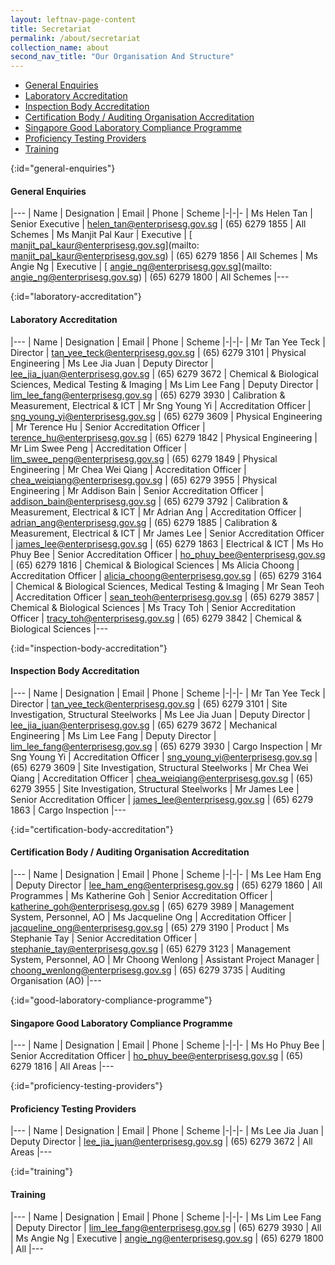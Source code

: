 ```yaml
---
layout: leftnav-page-content
title: Secretariat
permalink: /about/secretariat
collection_name: about
second_nav_title: "Our Organisation And Structure"
---
```


* [General Enquiries](#general-enquiries)
* [Laboratory Accreditation](#laboratory-accreditation)
* [Inspection Body Accreditation](#inspection-body-accreditation)
* [Certification Body / Auditing Organisation Accreditation](#certification-body-accreditation)
* [Singapore Good Laboratory Compliance Programme](#good-laboratory-compliance-programme)
* [Proficiency Testing Providers](#proficiency-testing-providers)
* [Training](#training)

[](){:id="general-enquiries"}
#### General Enquiries

|---
| Name | 	Designation | Email | Phone | Scheme
|-|-|-
| Ms Helen Tan | Senior Executive | [helen_tan@enterprisesg.gov.sg](mailto:helen_tan@enterprisesg.gov.sg) | (65) 6279 1855 | All Schemes
| Ms Manjit Pal Kaur | Executive | [	manjit_pal_kaur@enterprisesg.gov.sg](mailto:	manjit_pal_kaur@enterprisesg.gov.sg) | (65) 6279 1856 | All Schemes
| Ms Angie Ng | Executive | [	angie_ng@enterprisesg.gov.sg](mailto:	angie_ng@enterprisesg.gov.sg) | (65) 6279 1800 | All Schemes
|---

[](){:id="laboratory-accreditation"}
#### Laboratory Accreditation

|---
| Name | 	Designation | Email | Phone | Scheme
|-|-|-
| Mr Tan Yee Teck | Director | [tan_yee_teck@enterprisesg.gov.sg](mailto:tan_yee_teck@enterprisesg.gov.sg) | (65) 6279 3101 | Physical Engineering
| Ms Lee Jia Juan | Deputy Director | [lee_jia_juan@enterprisesg.gov.sg](mailto:lee_jia_juan@enterprisesg.gov.sg) | (65) 6279 3672 | Chemical & Biological Sciences, Medical Testing & Imaging
| Ms Lim Lee Fang | Deputy Director | [lim_lee_fang@enterprisesg.gov.sg](mailto:lim_lee_fang@enterprisesg.gov.sg) | (65) 6279 3930 | Calibration & Measurement, Electrical & ICT
| Mr Sng Young Yi | Accreditation Officer | [sng_young_yi@enterprisesg.gov.sg](mailto:sng_young_yi@enterprisesg.gov.sg) | (65) 6279 3609 | Physical Engineering
| Mr Terence Hu | Senior Accreditation Officer | [terence_hu@enterprisesg.gov.sg](mailto:terence_hu@enterprisesg.gov.sg) | (65) 6279 1842 | Physical Engineering
| Mr Lim Swee Peng | Accreditation Officer | [lim_swee_peng@enterprisesg.gov.sg](mailto:lim_swee_peng@enterprisesg.gov.sg) | (65) 6279 1849 | Physical Engineering
| Mr Chea Wei Qiang | Accreditation Officer | [chea_weiqiang@enterprisesg.gov.sg](mailto:chea_weiqiang@enterprisesg.gov.sg) | (65) 6279 3955 | Physical Engineering
| Mr Addison Bain | Senior Accreditation Officer | [addison_bain@enterprisesg.gov.sg](mailto:addison_bain@enterprisesg.gov.sg) | (65) 6279 3792 | Calibration & Measurement, Electrical & ICT
| Mr Adrian Ang | Accreditation Officer | [adrian_ang@enterprisesg.gov.sg](mailto:adrian_ang@enterprisesg.gov.sg) | (65) 6279 1885 | Calibration & Measurement, Electrical & ICT
| Mr James Lee | Senior Accreditation Officer | [james_lee@enterprisesg.gov.sg](mailto:james_lee@enterprisesg.gov.sg) | (65) 6279 1863 | Electrical & ICT
| Ms Ho Phuy Bee | Senior Accreditation Officer | [ho_phuy_bee@enterprisesg.gov.sg](mailto:ho_phuy_bee@enterprisesg.gov.sg) | (65) 6279 1816 | Chemical & Biological Sciences
| Ms Alicia Choong | Accreditation Officer | [alicia_choong@enterprisesg.gov.sg](mailto:alicia_choong@enterprisesg.gov.sg) | (65) 6279 3164 | Chemical & Biological Sciences, Medical Testing & Imaging
| Mr Sean Teoh | Accreditation Officer | [sean_teoh@enterprisesg.gov.sg](mailto:sean_teoh@enterprisesg.gov.sg) | (65) 6279 3857 | Chemical & Biological Sciences
| Ms Tracy Toh | Senior Accreditation Officer | [tracy_toh@enterprisesg.gov.sg](mailto:tracy_toh@enterprisesg.gov.sg) | (65) 6279 3842 | Chemical & Biological Sciences
|---

[](){:id="inspection-body-accreditation"}
#### Inspection Body Accreditation

|---
| Name | 	Designation | Email | Phone | Scheme
|-|-|-
| Mr Tan Yee Teck | Director | [tan_yee_teck@enterprisesg.gov.sg](mailto:tan_yee_teck@enterprisesg.gov.sg) | (65) 6279 3101 | Site Investigation, Structural Steelworks
| Ms Lee Jia Juan | Deputy Director | [lee_jia_juan@enterprisesg.gov.sg](mailto:lee_jia_juan@enterprisesg.gov.sg) | (65) 6279 3672 | Mechanical Engineering
| Ms Lim Lee Fang | Deputy Director | [lim_lee_fang@enterprisesg.gov.sg](mailto:lim_lee_fang@enterprisesg.gov.sg) | (65) 6279 3930 | Cargo Inspection
| Mr Sng Young Yi | Accreditation Officer | [sng_young_yi@enterprisesg.gov.sg](mailto:sng_young_yi@enterprisesg.gov.sg) | (65) 6279 3609 | Site Investigation, Structural Steelworks
| Mr Chea Wei Qiang | Accreditation Officer | [chea_weiqiang@enterprisesg.gov.sg](mailto:chea_weiqiang@enterprisesg.gov.sg) | (65) 6279 3955 | Site Investigation, Structural Steelworks
| Mr James Lee | Senior Accreditation Officer | [james_lee@enterprisesg.gov.sg](mailto:james_lee@enterprisesg.gov.sg) | (65) 6279 1863 | Cargo Inspection
|---

[](){:id="certification-body-accreditation"}
#### Certification Body / Auditing Organisation Accreditation

|---
| Name | 	Designation | Email | Phone | Scheme
|-|-|-
| Ms Lee Ham Eng | Deputy Director | [lee_ham_eng@enterprisesg.gov.sg](mailto:lee_ham_eng@enterprisesg.gov.sg) | (65) 6279 1860 | All Programmes
| Ms Katherine Goh | Senior Accreditation Officer | [katherine_goh@enterprisesg.gov.sg](mailto:katherine_goh@enterprisesg.gov.sg) | (65) 6279 3989 | Management System, Personnel, AO
| Ms Jacqueline Ong | Accreditation Officer | [jacqueline_ong@enterprisesg.gov.sg](mailto:jacqueline_ong@enterprisesg.gov.sg) | (65) 279 3190 | Product
| Ms Stephanie Tay | Senior Accreditation Officer | [stephanie_tay@enterprisesg.gov.sg](mailto:stephanie_tay@enterprisesg.gov.sg) | (65) 6279 3123 | Management System, Personnel, AO
| Mr Choong Wenlong | Assistant Project Manager | [choong_wenlong@enterprisesg.gov.sg](mailto:choong_wenlong@enterprisesg.gov.sg) | (65) 6279 3735 | Auditing Organisation (AO)
|---

[](){:id="good-laboratory-compliance-programme"}
#### Singapore Good Laboratory Compliance Programme

|---
| Name | 	Designation | Email | Phone | Scheme
|-|-|-
| Ms Ho Phuy Bee | Senior Accreditation Officer | [ho_phuy_bee@enterprisesg.gov.sg](mailto:ho_phuy_bee@enterprisesg.gov.sg) | (65) 6279 1816 | All Areas
|---

[](){:id="proficiency-testing-providers"}
#### Proficiency Testing Providers

|---
| Name | 	Designation | Email | Phone | Scheme
|-|-|-
| Ms Lee Jia Juan | Deputy Director | [lee_jia_juan@enterprisesg.gov.sg](mailto:lee_jia_juan@enterprisesg.gov.sg) | (65) 6279 3672 | All Areas
|---

[](){:id="training"}
#### Training

|---
| Name | 	Designation | Email | Phone | Scheme
|-|-|-
| Ms Lim Lee Fang | Deputy Director | [lim_lee_fang@enterprisesg.gov.sg](mailto:lim_lee_fang@enterprisesg.gov.sg) | (65) 6279 3930 | All
| Ms Angie Ng | Executive | [angie_ng@enterprisesg.gov.sg](mailto:angie_ng@enterprisesg.gov.sg) | (65) 6279 1800 | All
|---
